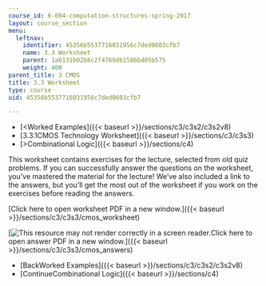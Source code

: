 ```yaml
---
course_id: 6-004-computation-structures-spring-2017
layout: course_section
menu:
  leftnav:
    identifier: 45356b5537716031956c7ded0603cfb7
    name: 3.3 Worksheet
    parent: 1a6131b02b8c2f4769db158bbd05b575
    weight: 400
parent_title: 3 CMOS
title: 3.3 Worksheet
type: course
uid: 45356b5537716031956c7ded0603cfb7

---
```


*   [<Worked Examples]({{< baseurl >}}/sections/c3/c3s2/c3s2v8)
*   [3.3.1CMOS Technology Worksheet]({{< baseurl >}}/sections/c3/c3s3)
*   [\>Combinational Logic]({{< baseurl >}}/sections/c4)

This worksheet contains exercises for the lecture, selected from old quiz problems. If you can successfully answer the questions on the worksheet, you’ve mastered the material for the lecture! We’ve also included a link to the answers, but you’ll get the most out of the worksheet if you work on the exercises before reading the answers.

[Click here to open worksheet PDF in a new window.]({{< baseurl >}}/sections/c3/c3s3/cmos_worksheet)

[![This resource may not render correctly in a screen reader.](/images/inacessible.gif)Click here to open answer PDF in a new window.]({{< baseurl >}}/sections/c3/c3s3/cmos_answers)

*   [BackWorked Examples]({{< baseurl >}}/sections/c3/c3s2/c3s2v8)
*   [ContinueCombinational Logic]({{< baseurl >}}/sections/c4)